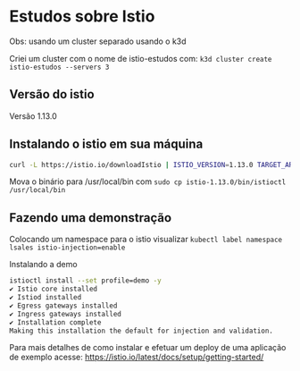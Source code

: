 # Estudos sobre Istio

Obs: usando um cluster separado usando o k3d

Criei um cluster com o nome de istio-estudos com:
`k3d cluster create istio-estudos --servers 3`

## Versão do istio

Versão 1.13.0

## Instalando o istio em sua máquina

```bash
curl -L https://istio.io/downloadIstio | ISTIO_VERSION=1.13.0 TARGET_ARCH=x86_64 sh -
```

Mova o binário para /usr/local/bin com `sudo cp istio-1.13.0/bin/istioctl /usr/local/bin`

## Fazendo uma demonstração

Colocando um namespace para o istio visualizar
`kubectl label namespace lsales istio-injection=enable`

Instalando a demo

```bash
istioctl install --set profile=demo -y
✔ Istio core installed
✔ Istiod installed
✔ Egress gateways installed
✔ Ingress gateways installed
✔ Installation complete
Making this installation the default for injection and validation.
```

Para mais detalhes de como instalar e efetuar um deploy de uma aplicação de exemplo acesse: https://istio.io/latest/docs/setup/getting-started/